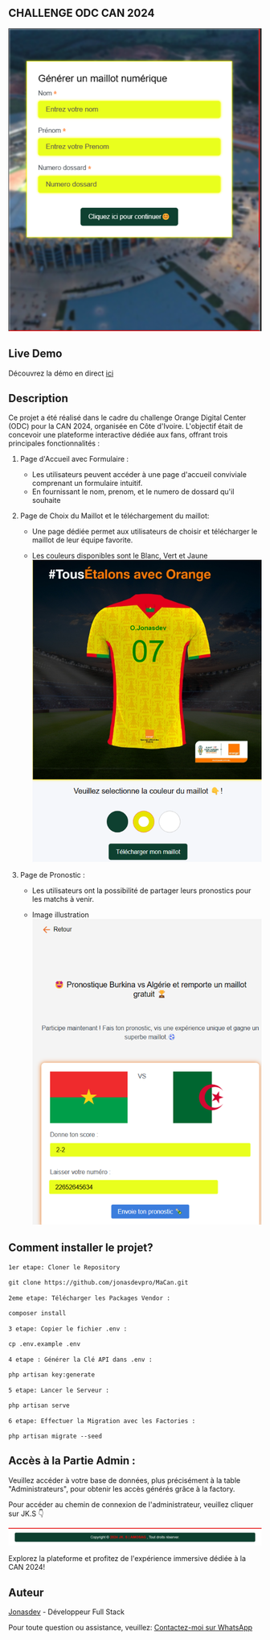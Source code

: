 ## CHALLENGE ODC CAN 2024

![Alt text](public/assets/accueil.png) 

## Live Demo

Découvrez la démo en direct [ici](https://can.pteam-transfert.com/)

## Description
Ce projet a été réalisé dans le cadre du challenge Orange Digital Center (ODC) pour la CAN 2024, organisée en Côte d'Ivoire. L'objectif était de concevoir une plateforme interactive dédiée aux fans, offrant trois principales fonctionnalités :
    
1. Page d'Accueil avec Formulaire :
    - Les utilisateurs peuvent accéder à une page d'accueil conviviale comprenant un formulaire intuitif.
    - En fournissant le nom, prenom, et le numero de dossard qu'il souhaite

2. Page de Choix du Maillot et le téléchargement du maillot:
    - Une page dédiée permet aux utilisateurs de choisir et télécharger le maillot de leur équipe favorite.

    - Les couleurs disponibles sont le Blanc, Vert et Jaune
        ![Alt text](public/assets/generer.png)

3. Page de Pronostic :
    - Les utilisateurs ont la possibilité de partager leurs pronostics pour les matchs à venir.

    - Image illustration 
        ![Alt text](public/assets/imageProno.png)

## Comment installer le projet?

`1er etape: Cloner le Repository`

    git clone https://github.com/jonasdevpro/MaCan.git

`2eme etape: Télécharger les Packages Vendor :`

    composer install

`3 etape: Copier le fichier .env :`

    cp .env.example .env

`4 etape : Générer la Clé API dans .env :`

    php artisan key:generate

`5 etape: Lancer le Serveur :`

    php artisan serve

`6 etape: Effectuer la Migration avec les Factories :`

    php artisan migrate --seed

## Accès à la Partie Admin :

Veuillez accéder à votre base de données, plus précisément à la table "Administrateurs", pour obtenir les accès générés grâce à la factory.
    
Pour accéder au chemin de connexion de l'administrateur, veuillez cliquer sur JK.S 👇

![Alt text](public/assets/footer.png)

Explorez la plateforme et profitez de l'expérience immersive dédiée à la CAN 2024!


## Auteur

[Jonasdev](https://www.linkedin.com/in/jonas-so-784515274) - Développeur Full Stack 

Pour toute question ou assistance, veuillez:
[Contactez-moi sur WhatsApp](https://wa.me/+22652645634)

##


